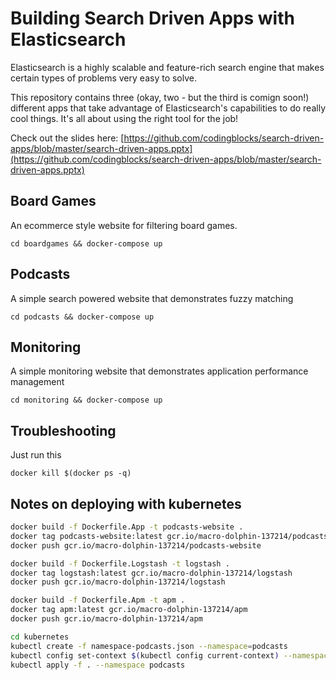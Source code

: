# Building Search Driven Apps with Elasticsearch

Elasticsearch is a highly scalable and feature-rich search engine that makes certain types of problems very easy to solve.

This repository contains three (okay, two - but the third is comign soon!) different apps that take advantage of Elasticsearch's capabilities to do really cool things. It's all about using the right tool for the job!

Check out the slides here: [https://github.com/codingblocks/search-driven-apps/blob/master/search-driven-apps.pptx](https://github.com/codingblocks/search-driven-apps/blob/master/search-driven-apps.pptx)

## Board Games
An ecommerce style website for filtering board games.

```cd boardgames && docker-compose up```

## Podcasts
A simple search powered website that demonstrates fuzzy matching

```cd podcasts && docker-compose up```

## Monitoring
A simple monitoring website that demonstrates application performance management

```cd monitoring && docker-compose up```

## Troubleshooting
Just run this

```docker kill $(docker ps -q)```

## Notes on deploying with kubernetes
```bash
docker build -f Dockerfile.App -t podcasts-website .
docker tag podcasts-website:latest gcr.io/macro-dolphin-137214/podcasts-website
docker push gcr.io/macro-dolphin-137214/podcasts-website
```

```bash
docker build -f Dockerfile.Logstash -t logstash .
docker tag logstash:latest gcr.io/macro-dolphin-137214/logstash
docker push gcr.io/macro-dolphin-137214/logstash
```

```bash
docker build -f Dockerfile.Apm -t apm .
docker tag apm:latest gcr.io/macro-dolphin-137214/apm
docker push gcr.io/macro-dolphin-137214/apm
```

```bash
cd kubernetes
kubectl create -f namespace-podcasts.json --namespace=podcasts
kubectl config set-context $(kubectl config current-context) --namespace=podcasts
kubectl apply -f . --namespace podcasts
```